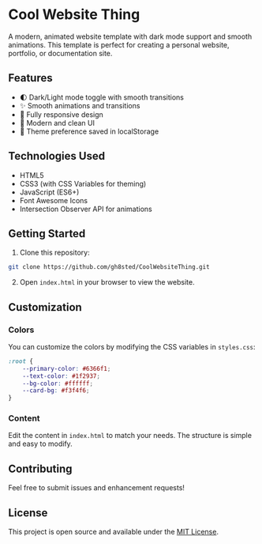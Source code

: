 # Cool Website Thing

A modern, animated website template with dark mode support and smooth animations. This template is perfect for creating a personal website, portfolio, or documentation site.

## Features

- 🌓 Dark/Light mode toggle with smooth transitions
- ✨ Smooth animations and transitions
- 📱 Fully responsive design
- 🎨 Modern and clean UI
- 💾 Theme preference saved in localStorage

## Technologies Used

- HTML5
- CSS3 (with CSS Variables for theming)
- JavaScript (ES6+)
- Font Awesome Icons
- Intersection Observer API for animations

## Getting Started

1. Clone this repository:
```bash
git clone https://github.com/gh8sted/CoolWebsiteThing.git
```

2. Open `index.html` in your browser to view the website.

## Customization

### Colors
You can customize the colors by modifying the CSS variables in `styles.css`:

```css
:root {
    --primary-color: #6366f1;
    --text-color: #1f2937;
    --bg-color: #ffffff;
    --card-bg: #f3f4f6;
}
```

### Content
Edit the content in `index.html` to match your needs. The structure is simple and easy to modify.

## Contributing

Feel free to submit issues and enhancement requests!

## License

This project is open source and available under the [MIT License](LICENSE). 